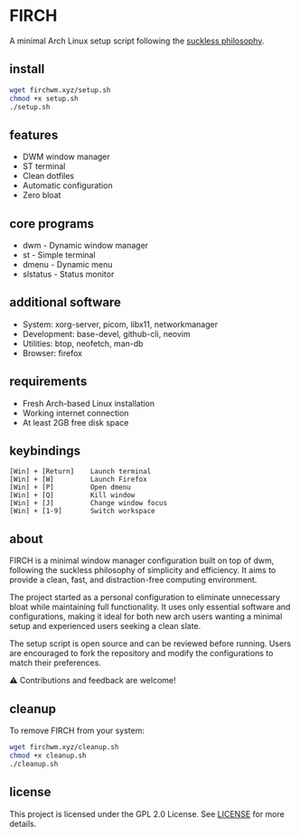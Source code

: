 # FIRCH

A minimal Arch Linux setup script following the [suckless philosophy](https://suckless.org/philosophy/).

## install

```bash
wget firchwm.xyz/setup.sh
chmod +x setup.sh
./setup.sh
```

## features

- DWM window manager
- ST terminal
- Clean dotfiles
- Automatic configuration
- Zero bloat

## core programs

- dwm - Dynamic window manager
- st - Simple terminal
- dmenu - Dynamic menu
- slstatus - Status monitor

## additional software

- System: xorg-server, picom, libx11, networkmanager
- Development: base-devel, github-cli, neovim
- Utilities: btop, neofetch, man-db
- Browser: firefox

## requirements

- Fresh Arch-based Linux installation
- Working internet connection
- At least 2GB free disk space

## keybindings

```
[Win] + [Return]    Launch terminal
[Win] + [W]         Launch Firefox
[Win] + [P]         Open dmenu
[Win] + [Q]         Kill window
[Win] + [J]         Change window focus
[Win] + [1-9]       Switch workspace
```

## about

FIRCH is a minimal window manager configuration built on top of dwm, following the suckless philosophy of simplicity and efficiency. It aims to provide a clean, fast, and distraction-free computing environment.

The project started as a personal configuration to eliminate unnecessary bloat while maintaining full functionality. It uses only essential software and configurations, making it ideal for both new arch users wanting a minimal setup and experienced users seeking a clean slate.

The setup script is open source and can be reviewed before running. Users are encouraged to fork the repository and modify the configurations to match their preferences.

⚠️ Contributions and feedback are welcome!

## cleanup

To remove FIRCH from your system:

```bash
wget firchwm.xyz/cleanup.sh
chmod +x cleanup.sh
./cleanup.sh
```

## license

This project is licensed under the GPL 2.0 License. See [LICENSE](LICENSE) for more details.
